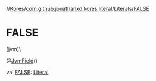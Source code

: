//[Kores](../../../index.md)/[com.github.jonathanxd.kores.literal](../index.md)/[Literals](index.md)/[FALSE](-f-a-l-s-e.md)

# FALSE

[jvm]\

@[JvmField](https://kotlinlang.org/api/latest/jvm/stdlib/kotlin.jvm/-jvm-field/index.html)()

val [FALSE](-f-a-l-s-e.md): [Literal](../-literal/index.md)
